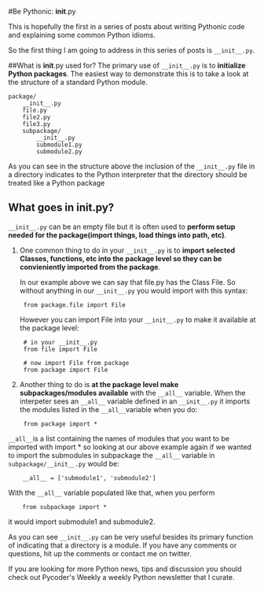 #Be Pythonic: __init__.py


This is hopefully the first in a series of posts about writing Pythonic code and explaining some common Python idioms.

So the first thing I am going to address in this series of posts is `__init__.py`.

##What is __init__.py used for?
The primary use of `__init__.py` is to **initialize Python packages**. The easiest way to demonstrate this is to take a look at the structure of a standard Python module.

	package/
	    __init__.py
	    file.py
	    file2.py
	    file3.py
	    subpackage/
	        __init__.py
	        submodule1.py
	        submodule2.py

As you can see in the structure above the inclusion of the `__init__.py` file in a directory indicates to the Python interpreter that the directory should be treated like a Python package

## What goes in __init__.py?
`__init__.py` can be an empty file but it is often used to **perform setup needed for the package(import things, load things into path, etc)**.

1. One common thing to do in your `__init__.py` is to **import selected Classes, functions, etc into the package level so they can be convieniently imported from the package**.

    In our example above we can say that file.py has the Class File. So without anything in our `__init__.py` you would import with this syntax:

		from package.file import File

	However you can import File into your `__init__.py` to make it available at the package level:
	
		# in your __init__.py
		from file import File
	
		# now import File from package
		from package import File

2. Another thing to do is **at the package level make subpackages/modules available** with the `__all__` variable. When the interpeter sees an `__all__` variable defined in an `__init__.py` it imports the modules listed in the `__all__`variable when you do:

		from package import *
`__all__`is a list containing the names of modules that you want to be imported with import * so looking at our above example again if we wanted to import the submodules in subpackage the `__all__` variable in `subpackage/__init__.py` would be:

		__all__ = ['submodule1', 'submodule2']
With the `__all__` variable populated like that, when you perform

		from subpackage import *
it would import submodule1 and submodule2.

As you can see `__init__.py` can be very useful besides its primary function of indicating that a directory is a module. If you have any comments or questions, hit up the comments or contact me on twitter.

If you are looking for more Python news, tips and discussion you should check out Pycoder's Weekly a weekly Python newsletter that I curate.